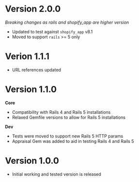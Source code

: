 # Version 2.0.0

*Breaking changes as rails and shopify_app are higher version*

+ Updated to test against `shopify_app` v8.1
+ Moved to support `rails` >= 5 only

# Verion 1.1.1

+ URL references updated

# Version 1.1.0

**Core**
+ Compatibility with Rails 4 and Rails 5 installations
+ Relaxed Gemfile versions to allow for Rails 5 installations

**Dev**
+ Tests were moved to support new Rails 5 HTTP params
+ Appraisal Gem was added to aid in testing Rails 4 and Rails 5

# Version 1.0.0

+ Initial working and tested version is released
